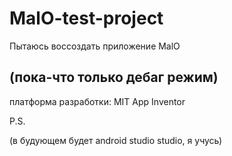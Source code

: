 # MalO-test-project
Пытаюсь воссоздать приложение MalO

(пока-что только дебаг режим)
---

платформа разработки: MIT App Inventor

P.S.

(в будующем будет android studio studio, я учусь)